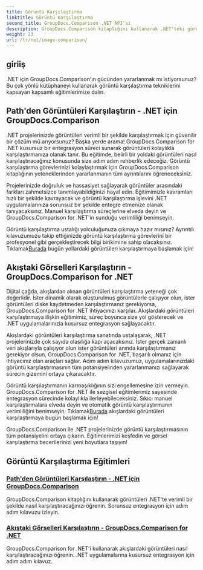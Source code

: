 ```yaml
---
title: Görüntü Karşılaştırma
linktitle: Görüntü Karşılaştırma
second_title: GroupDocs.Comparison .NET API'si
description: GroupDocs.Comparison kitaplığını kullanarak .NET'teki görüntüleri etkili bir şekilde karşılaştırın. Yol veya akıştan kusursuz entegrasyon için adım adım eğitimler.
weight: 23
url: /tr/net/image-comparison/
---
```


## giriiş

.NET için GroupDocs.Comparison'ın gücünden yararlanmak mı istiyorsunuz? Bu çok yönlü kütüphaneyi kullanarak görüntü karşılaştırma tekniklerini kapsayan kapsamlı eğitimlerimize dalın.

## Path'den Görüntüleri Karşılaştırın - .NET için GroupDocs.Comparison

.NET projelerinizde görüntüleri verimli bir şekilde karşılaştırmak için güvenilir bir çözüm mü arıyorsunuz? Başka yerde arama! GroupDocs.Comparison for .NET kusursuz bir entegrasyon süreci sunarak görüntüleri kolaylıkla karşılaştırmanıza olanak tanır. Bu eğitimde, belirli bir yoldaki görüntüleri nasıl karşılaştıracağınız konusunda size adım adım rehberlik edeceğiz. Görüntü karşılaştırma görevlerinizi kolaylaştırmak için GroupDocs.Comparison kitaplığının yeteneklerinden yararlanmanın tüm ayrıntılarını öğreneceksiniz.

Projelerinizde doğruluk ve hassasiyet sağlayarak görüntüler arasındaki farkları zahmetsizce tanımlayabildiğinizi hayal edin. Eğitimimizle kavramları hızlı bir şekilde kavrayacak ve görüntü karşılaştırma işlevini .NET uygulamalarınıza sorunsuz bir şekilde entegre etmenize olanak tanıyacaksınız. Manuel karşılaştırma süreçlerine elveda deyin ve GroupDocs.Comparison for .NET'in sunduğu verimliliği benimseyin.

 Görüntü karşılaştırma ustalığı yolculuğunuza çıkmaya hazır mısınız? Ayrıntılı kılavuzumuzu takip ettiğinizde görüntü karşılaştırma görevlerini bir profesyonel gibi gerçekleştirecek bilgi birikimine sahip olacaksınız. Tıklamak[Burada](./compare-images-from-path/) bugün yollardaki görüntüleri karşılaştırmaya başlamak için!

## Akıştaki Görselleri Karşılaştırın - GroupDocs.Comparison for .NET

Dijital çağda, akışlardan alınan görüntüleri karşılaştırma yeteneği çok değerlidir. İster dinamik olarak oluşturulmuş görüntülerle çalışıyor olun, ister görüntüleri diske kaydetmeden karşılaştırmanız gerekiyorsa, GroupDocs.Comparison for .NET ihtiyacınızı karşılar. Akışlardaki görüntüleri karşılaştırmaya ilişkin eğitimimiz, süreç boyunca size yol gösterecek ve .NET uygulamalarınızla kusursuz entegrasyon sağlayacaktır.

Akışlardaki görüntüleri karşılaştırma sanatında ustalaşarak, .NET projelerinizde çok sayıda olasılığa kapı açacaksınız. İster gerçek zamanlı veri akışlarıyla çalışıyor olun ister görüntüleri anında karşılaştırmanız gerekiyor olsun, GroupDocs.Comparison for .NET, başarılı olmanız için ihtiyacınız olan araçları sağlar. Adım adım kılavuzumuz, uygulamalarınızdaki görüntü karşılaştırmasının tüm potansiyelinden yararlanmanızı sağlayarak sürecin gizemini ortaya çıkaracaktır.

Görüntü karşılaştırmanın karmaşıklığının sizi engellemesine izin vermeyin. GroupDocs.Comparison for .NET ile sezgisel eğitimlerimiz sayesinde entegrasyon sürecinde kolaylıkla ilerleyebileceksiniz. Sıkıcı manuel karşılaştırmalara elveda deyin ve otomatik görüntü karşılaştırmanın verimliliğini benimseyin. Tıklamak[Burada](./compare-images-from-stream/) akışlardaki görüntüleri karşılaştırmaya bugün başlamak için!

GroupDocs.Comparison ile .NET projelerinizde görüntü karşılaştırmasının tüm potansiyelini ortaya çıkarın. Eğitimlerimizi keşfedin ve görsel karşılaştırma becerilerinizi yeni boyutlara taşıyın!
## Görüntü Karşılaştırma Eğitimleri
### [Path'den Görüntüleri Karşılaştırın - .NET için GroupDocs.Comparison](./compare-images-from-path/)
GroupDocs.Comparison kitaplığını kullanarak görüntüleri .NET'te verimli bir şekilde nasıl karşılaştıracağınızı öğrenin. Sorunsuz entegrasyon için adım adım kılavuzu izleyin.
### [Akıştaki Görselleri Karşılaştırın - GroupDocs.Comparison for .NET](./compare-images-from-stream/)
GroupDocs.Comparison for .NET'i kullanarak akışlardaki görüntüleri nasıl karşılaştıracağınızı öğrenin. .NET uygulamalarına kusursuz entegrasyon için adım adım kılavuz.